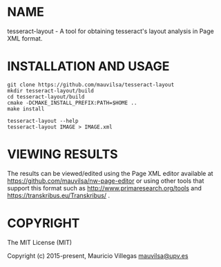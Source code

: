 # NAME

tesseract-layout - A tool for obtaining tesseract's layout analysis in Page XML format.

# INSTALLATION AND USAGE

    git clone https://github.com/mauvilsa/tesseract-layout
    mkdir tesseract-layout/build
    cd tesseract-layout/build
    cmake -DCMAKE_INSTALL_PREFIX:PATH=$HOME ..
    make install
    
    tesseract-layout --help
    tesseract-layout IMAGE > IMAGE.xml

# VIEWING RESULTS

The results can be viewed/edited using the Page XML editor available at https://github.com/mauvilsa/nw-page-editor or using other tools that support this format such as http://www.primaresearch.org/tools and https://transkribus.eu/Transkribus/ .

# COPYRIGHT

The MIT License (MIT)

Copyright (c) 2015-present, Mauricio Villegas <mauvilsa@upv.es>
